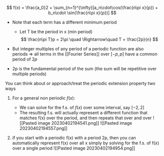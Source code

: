 $$ f(x) = \frac{a_0}2 + \sum_{n=1}^{\infty}[a_n\cdot\cos(\frac{n\pi x}{p}) + b_n\cdot \sin(\frac{n\pi x}{p})] $$
- Note that each term has a different minimum period
	- Let T be the period in x (min period)
$$ \frac{n\pi T}p = 2\pi \quad \Rightarrow\quad T = \frac{2p}{n} $$
- But integer multiples of any period of a periodic function are also periods
$\Rightarrow$ all terms in the [[Fourier Series]] over $[-p, p]$ have a common period of $2p$

- 2p is the fundamental period of the sum (the sum will be repetitive over multiple periods)

You can think about or approach/treat the periodic extension property two ways
1. For a general non periodic $f(x)$:
	- We can solve for the f.s. of $f(x)$ over some interval, say $[-2,2]$
	- The resulting f.s. will actually represent a different function that matches f(x) over the period, and then repeats that over and over
![[Pasted image 20230402194541.png]]
![[Pasted image 20230402194557.png]]

2. if you start with a periodic f(x) with a period 2p, then you can automatically represent f(x) over all x simply by solving for the f.s. of f(x) over a single period
![[Pasted image 20230402194954.png]]